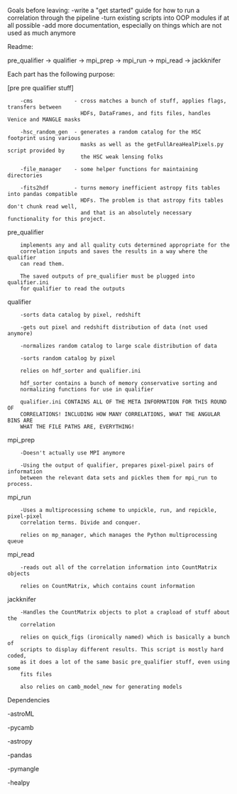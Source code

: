Goals before leaving:
-write a "get started" guide for how to run a correlation through the pipeline
-turn existing scripts into OOP modules if at all possible
-add more documentation, especially on things which are not used as much anymore

Readme:

pre_qualifier -> qualifier -> mpi_prep -> mpi_run -> mpi_read -> jackknifer
    
Each part has the following purpose:
        
[pre pre qualifier stuff]

        -cms             - cross matches a bunch of stuff, applies flags, transfers between
                           HDFs, DataFrames, and fits files, handles Venice and MANGLE masks
                           
        -hsc_random_gen  - generates a random catalog for the HSC footprint using various
                           masks as well as the getFullAreaHealPixels.py script provided by
                           the HSC weak lensing folks
                           
        -file_manager    - some helper functions for maintaining directories
        
        -fits2hdf        - turns memory inefficient astropy fits tables into pandas compatible
                           HDFs. The problem is that astropy fits tables don't chunk read well,
                           and that is an absolutely necessary functionality for this project.
        
pre_qualifier

        implements any and all quality cuts determined appropriate for the 
        correlation inputs and saves the results in a way where the qualifier
        can read them.
        
        The saved outputs of pre_qualifier must be plugged into qualifier.ini
        for qualifier to read the outputs
    
qualifier

        -sorts data catalog by pixel, redshift
        
        -gets out pixel and redshift distribution of data (not used anymore)
        
        -normalizes random catalog to large scale distribution of data
        
        -sorts random catalog by pixel
    
        relies on hdf_sorter and qualifier.ini 
        
        hdf_sorter contains a bunch of memory conservative sorting and 
        normalizing functions for use in qualifier
        
        qualifier.ini CONTAINS ALL OF THE META INFORMATION FOR THIS ROUND OF
        CORRELATIONS! INCLUDING HOW MANY CORRELATIONS, WHAT THE ANGULAR BINS ARE
        WHAT THE FILE PATHS ARE, EVERYTHING!
    
mpi_prep

        -Doesn't actually use MPI anymore
        
        -Using the output of qualifier, prepares pixel-pixel pairs of information
        between the relevant data sets and pickles them for mpi_run to process.
    
mpi_run

        -Uses a multiprocessing scheme to unpickle, run, and repickle, pixel-pixel
        correlation terms. Divide and conquer. 
        
        relies on mp_manager, which manages the Python multiprocessing queue
    
mpi_read

        -reads out all of the correlation information into CountMatrix objects
    
        relies on CountMatrix, which contains count information
    
jackknifer

        -Handles the CountMatrix objects to plot a crapload of stuff about the
        correlation
        
        relies on quick_figs (ironically named) which is basically a bunch of
        scripts to display different results. This script is mostly hard coded,
        as it does a lot of the same basic pre_qualifier stuff, even using some
        fits files
        
        also relies on camb_model_new for generating models


Dependencies

-astroML

-pycamb

-astropy

-pandas

-pymangle

-healpy

